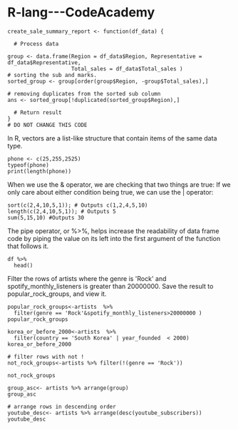 # R-lang---CodeAcademy



```
create_sale_summary_report <- function(df_data) {

  # Process data  

group <- data.frame(Region = df_data$Region, Representative = df_data$Representative, 
                    Total_sales = df_data$Total_sales )
# sorting the sub and marks.
sorted_group <- group[order(group$Region, -group$Total_sales),]
  
# removing duplicates from the sorted sub column
ans <- sorted_group[!duplicated(sorted_group$Region),]

  # Return result
}
# DO NOT CHANGE THIS CODE
```


In R, vectors are a list-like structure that contain items of the same data type.
```{r}
phone <- c(25,255,2525)
typeof(phone)
print(length(phone))
```
When we use the & operator, we are checking that two things are true:
If we only care about either condition being true, we can use the | operator:

```
sort(c(2,4,10,5,1)); # Outputs c(1,2,4,5,10)
length(c(2,4,10,5,1)); # Outputs 5
sum(5,15,10) #Outputs 30
```

The pipe operator, or %>%, helps increase the readability of data frame code by piping the value on its left into the first argument of the function that follows it. 

```
df %>%
  head()
```
Filter the rows of artists where the genre is 'Rock' and spotify_monthly_listeners is greater than 20000000. Save the result to popular_rock_groups, and view it.
```
popular_rock_groups<-artists  %>%
  filter(genre == 'Rock'&spotify_monthly_listeners>20000000 )
popular_rock_groups
```

```
korea_or_before_2000<-artists  %>%
  filter(country == 'South Korea' | year_founded  < 2000)
korea_or_before_2000

```

```{r}
# filter rows with not !
not_rock_groups<-artists %>% filter(!(genre == 'Rock'))

not_rock_groups
```

```
group_asc<- artists %>% arrange(group)
group_asc

```

```{r}
# arrange rows in descending order
youtube_desc<- artists %>% arrange(desc(youtube_subscribers))
youtube_desc
```








